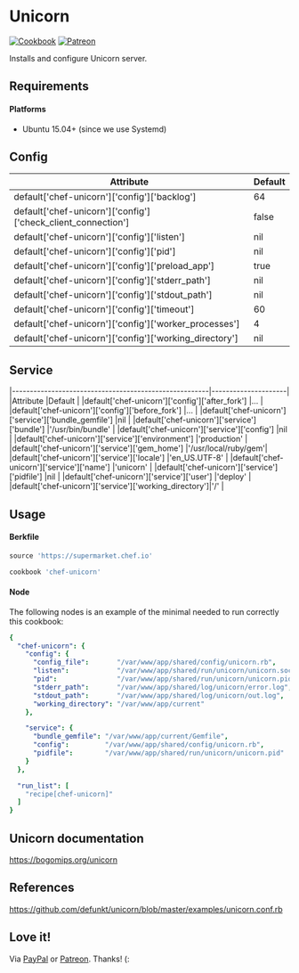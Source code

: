 # Unicorn

[![Cookbook](http://img.shields.io/cookbook/v/chef-unicorn.svg)](https://supermarket.chef.io/cookbooks/chef-unicorn)
[![Patreon](https://img.shields.io/badge/donate-%3C3-brightgreen.svg)](https://www.patreon.com/wbotelhos)

Installs and configure Unicorn server.

## Requirements

#### Platforms

- Ubuntu 15.04+ (since we use Systemd)

## Config

|Attribute                                                   |Default|
|------------------------------------------------------------|-------|
|default['chef-unicorn']['config']['backlog']                |64     |
|default['chef-unicorn']['config']['check_client_connection']|false  |
|default['chef-unicorn']['config']['listen']                 |nil    |
|default['chef-unicorn']['config']['pid']                    |nil    |
|default['chef-unicorn']['config']['preload_app']            |true   |
|default['chef-unicorn']['config']['stderr_path']            |nil    |
|default['chef-unicorn']['config']['stdout_path']            |nil    |
|default['chef-unicorn']['config']['timeout']                |60     |
|default['chef-unicorn']['config']['worker_processes']       |4      |
|default['chef-unicorn']['config']['working_directory']      |nil    |

## Service

|-------------------------------------------------------|---------------------|
|Attribute                                              |Default              |
|default['chef-unicorn']['config']['after_fork']        |...                  |
|default['chef-unicorn']['config']['before_fork']       |...                  |
|default['chef-unicorn']['service']['bundle_gemfile']   |nil                  |
|default['chef-unicorn']['service']['bundle']           |'/usr/bin/bundle'    |
|default['chef-unicorn']['service']['config']           |nil                  |
|default['chef-unicorn']['service']['environment']      |'production'         |
|default['chef-unicorn']['service']['gem_home']         |'/usr/local/ruby/gem'|
|default['chef-unicorn']['service']['locale']           |'en_US.UTF-8'        |
|default['chef-unicorn']['service']['name']             |'unicorn'            |
|default['chef-unicorn']['service']['pidfile']          |nil                  |
|default['chef-unicorn']['service']['user']             |'deploy'             |
|default['chef-unicorn']['service']['working_directory']|'/'                  |

## Usage

#### Berkfile

```ruby
source 'https://supermarket.chef.io'

cookbook 'chef-unicorn'
```

#### Node

The following nodes is an example of the minimal needed to run correctly this cookbook:

```yml
{
  "chef-unicorn": {
    "config": {
      "config_file":       "/var/www/app/shared/config/unicorn.rb",
      "listen":            "/var/www/app/shared/run/unicorn/unicorn.sock",
      "pid":               "/var/www/app/shared/run/unicorn/unicorn.pid",
      "stderr_path":       "/var/www/app/shared/log/unicorn/error.log",
      "stdout_path":       "/var/www/app/shared/log/unicorn/out.log",
      "working_directory": "/var/www/app/current"
    },

    "service": {
      "bundle_gemfile": "/var/www/app/current/Gemfile",
      "config":         "/var/www/app/shared/config/unicorn.rb",
      "pidfile":        "/var/www/app/shared/run/unicorn/unicorn.pid"
    }
  },

  "run_list": [
    "recipe[chef-unicorn]"
  ]
}
```

## Unicorn documentation

https://bogomips.org/unicorn

## References

https://github.com/defunkt/unicorn/blob/master/examples/unicorn.conf.rb

## Love it!

Via [PayPal](https://www.paypal.com/cgi-bin/webscr?cmd=_donations&business=X8HEP2878NDEG&item_name=chef-unicorn) or [Patreon](https://www.patreon.com/wbotelhos). Thanks! (:
